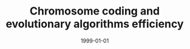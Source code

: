 ---
# Documentation: https://wowchemy.com/docs/managing-content/

title: Chromosome coding and evolutionary algorithms efficiency
subtitle: ''
summary: ''
authors:
- kwasnicka
- markowska-kaczmar
tags: []
categories: []
date: '1999-01-01'
lastmod: 2022-10-07T04:56:32Z
featured: false
draft: false

# Featured image
# To use, add an image named `featured.jpg/png` to your page's folder.
# Focal points: Smart, Center, TopLeft, Top, TopRight, Left, Right, BottomLeft, Bottom, BottomRight.
image:
  caption: ''
  focal_point: ''
  preview_only: false

# Projects (optional).
#   Associate this post with one or more of your projects.
#   Simply enter your project's folder or file name without extension.
#   E.g. `projects = ["internal-project"]` references `content/project/deep-learning/index.md`.
#   Otherwise, set `projects = []`.
projects: []
publishDate: '2022-10-07T04:56:31.005737Z'
publication_types:
- '2'
abstract: ''
publication: '*Acta Universitatis Lodziensis. Folia Informatica*'
---
